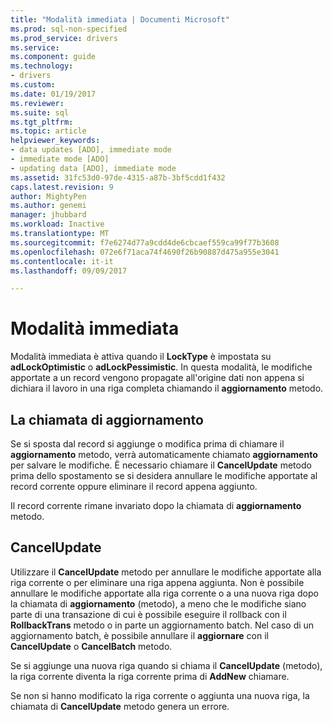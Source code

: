 ```yaml
---
title: "Modalità immediata | Documenti Microsoft"
ms.prod: sql-non-specified
ms.prod_service: drivers
ms.service: 
ms.component: guide
ms.technology:
- drivers
ms.custom: 
ms.date: 01/19/2017
ms.reviewer: 
ms.suite: sql
ms.tgt_pltfrm: 
ms.topic: article
helpviewer_keywords:
- data updates [ADO], immediate mode
- immediate mode [ADO]
- updating data [ADO], immediate mode
ms.assetid: 31fc53d0-97de-4315-a87b-3bf5cdd1f432
caps.latest.revision: 9
author: MightyPen
ms.author: genemi
manager: jhubbard
ms.workload: Inactive
ms.translationtype: MT
ms.sourcegitcommit: f7e6274d77a9cdd4de6cbcaef559ca99f77b3608
ms.openlocfilehash: 072e6f71aca74f4690f26b90887d475a955e3041
ms.contentlocale: it-it
ms.lasthandoff: 09/09/2017

---
```

# <a name="immediate-mode"></a>Modalità immediata
Modalità immediata è attiva quando il **LockType** è impostata su **adLockOptimistic** o **adLockPessimistic**. In questa modalità, le modifiche apportate a un record vengono propagate all'origine dati non appena si dichiara il lavoro in una riga completa chiamando il **aggiornamento** metodo.  
  
## <a name="calling-update"></a>La chiamata di aggiornamento  
 Se si sposta dal record si aggiunge o modifica prima di chiamare il **aggiornamento** metodo, verrà automaticamente chiamato **aggiornamento** per salvare le modifiche. È necessario chiamare il **CancelUpdate** metodo prima dello spostamento se si desidera annullare le modifiche apportate al record corrente oppure eliminare il record appena aggiunto.  
  
 Il record corrente rimane invariato dopo la chiamata di **aggiornamento** metodo.  
  
## <a name="cancelupdate"></a>CancelUpdate  
 Utilizzare il **CancelUpdate** metodo per annullare le modifiche apportate alla riga corrente o per eliminare una riga appena aggiunta. Non è possibile annullare le modifiche apportate alla riga corrente o a una nuova riga dopo la chiamata di **aggiornamento** (metodo), a meno che le modifiche siano parte di una transazione di cui è possibile eseguire il rollback con il **RollbackTrans** metodo o in parte un aggiornamento batch. Nel caso di un aggiornamento batch, è possibile annullare il **aggiornare** con il **CancelUpdate** o **CancelBatch** metodo.  
  
 Se si aggiunge una nuova riga quando si chiama il **CancelUpdate** (metodo), la riga corrente diventa la riga corrente prima di **AddNew** chiamare.  
  
 Se non si hanno modificato la riga corrente o aggiunta una nuova riga, la chiamata di **CancelUpdate** metodo genera un errore.

